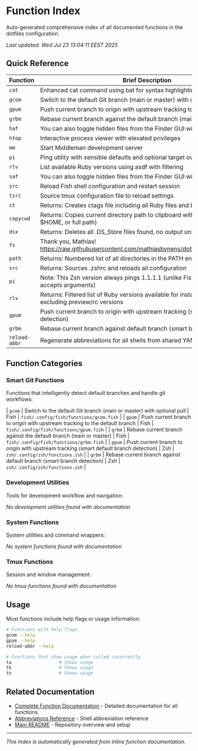 # Function Index

Auto-generated comprehensive index of all documented functions in the dotfiles configuration.

*Last updated: Wed Jul 23 13:04:11 EEST 2025*

## Quick Reference

| Function | Brief Description | Shell | File Location |
|----------|-------------------|-------|---------------|
| `cat` | Enhanced cat command using bat for syntax highlighting and paging | Fish | `fish/.config/fish/functions/cat.fish` |
| `gcom` | Switch to the default Git branch (main or master) with optional pull | Fish | `fish/.config/fish/functions/gcom.fish` |
| `gpum` | Push current branch to origin with upstream tracking to the default branch | Fish | `fish/.config/fish/functions/gpum.fish` |
| `grbm` | Rebase current branch against the default branch (main or master) | Fish | `fish/.config/fish/functions/grbm.fish` |
| `haf` | You can also toggle hidden files from the Finder GUI with Cmd + Shift + . | Fish | `fish/.config/fish/functions/haf.fish` |
| `htop` | Interactive process viewer with elevated privileges | Fish | `fish/.config/fish/functions/htop.fish` |
| `mm` | Start Middleman development server | Fish | `fish/.config/fish/functions/mm.fish` |
| `pi` | Ping utility with sensible defaults and optional target override | Fish | `fish/.config/fish/functions/pi.fish` |
| `rlv` | List available Ruby versions using asdf with filtering | Fish | `fish/.config/fish/functions/rlv.fish` |
| `saf` | You can also toggle hidden files from the Finder GUI with Cmd + Shift + . | Fish | `fish/.config/fish/functions/saf.fish` |
| `src` | Reload Fish shell configuration and restart session | Fish | `fish/.config/fish/functions/src.fish` |
| `tsrc` | Source tmux configuration file to reload settings | Fish | `fish/.config/fish/functions/tsrc.fish` |
| `ct` | Returns: Creates ctags file including all Ruby files and bundled gem paths | Zsh | `zsh/.config/zsh/functions.zsh` |
| `copycwd` | Returns: Copies current directory path to clipboard with chosen format (~, $HOME, or full path) | Zsh | `zsh/.config/zsh/functions.zsh` |
| `dsx` | Returns: Deletes all .DS_Store files found, no output unless errors occur | Zsh | `zsh/.config/zsh/functions.zsh` |
| `fs` | Thank you, Mathias! https://raw.githubusercontent.com/mathiasbynens/dotfiles/master/.functions | Zsh | `zsh/.config/zsh/functions.zsh` |
| `path` | Returns: Numbered list of all directories in the PATH environment variable | Zsh | `zsh/.config/zsh/functions.zsh` |
| `src` | Returns: Sources .zshrc and reloads all configuration | Zsh | `zsh/.config/zsh/functions.zsh` |
| `pi` | Note: This Zsh version always pings 1.1.1.1 (unlike Fish version which accepts arguments) | Zsh | `zsh/.config/zsh/functions.zsh` |
| `rlv` | Returns: Filtered list of Ruby versions available for installation via asdf, excluding preview/rc versions | Zsh | `zsh/.config/zsh/functions.zsh` |
| `gpum` | Push current branch to origin with upstream tracking (smart default branch detection) | Zsh | `zsh/.config/zsh/functions.zsh` |
| `grbm` | Rebase current branch against default branch (smart branch detection) | Zsh | `zsh/.config/zsh/functions.zsh` |
| `reload-abbr` | Regenerate abbreviations for all shells from shared YAML source | Zsh | `zsh/.config/zsh/functions.zsh` |

## Function Categories

### Smart Git Functions

Functions that intelligently detect default branches and handle git workflows:

| `gcom` | Switch to the default Git branch (main or master) with optional pull | Fish | `fish/.config/fish/functions/gcom.fish` |
| `gpum` | Push current branch to origin with upstream tracking to the default branch | Fish | `fish/.config/fish/functions/gpum.fish` |
| `grbm` | Rebase current branch against the default branch (main or master) | Fish | `fish/.config/fish/functions/grbm.fish` |
| `gpum` | Push current branch to origin with upstream tracking (smart default branch detection) | Zsh | `zsh/.config/zsh/functions.zsh` |
| `grbm` | Rebase current branch against default branch (smart branch detection) | Zsh | `zsh/.config/zsh/functions.zsh` |

### Development Utilities

Tools for development workflow and navigation:

*No development utilities found with documentation*

### System Functions

System utilities and command wrappers:

*No system functions found with documentation*

### Tmux Functions

Session and window management:

*No tmux functions found with documentation*

## Usage

Most functions include help flags or usage information:

```bash
# Functions with help flags
gcom --help
gpum --help
reload-abbr --help

# Functions that show usage when called incorrectly
ta                  # Shows usage
tk                  # Shows usage
tn                  # Shows usage
```

## Related Documentation

- [Complete Function Documentation](./README.md) - Detailed documentation for all functions
- [Abbreviations Reference](../abbreviations.md) - Shell abbreviation reference
- [Main README](../../README.md) - Repository overview and setup

---

*This index is automatically generated from inline function documentation.*
